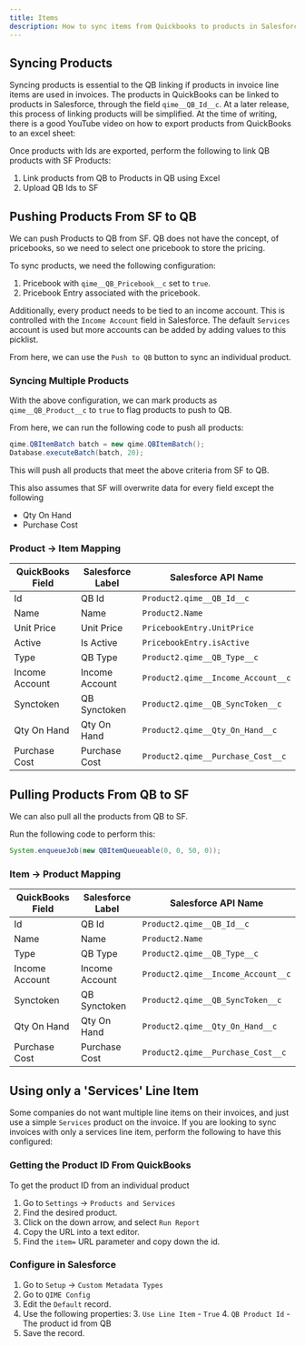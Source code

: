 ```yaml
---
title: Items
description: How to sync items from Quickbooks to products in Salesforce.
---
```


## Syncing Products

Syncing products is essential to the QB linking if products in invoice line items are used in invoices. The products in QuickBooks can be linked to products in Salesforce, through the field `qime__QB_Id__c`. At a later release, this process of linking products will be simplified. At the time of writing, there is a good YouTube video on how to export products from QuickBooks to an excel sheet:

Once products with Ids are exported, perform the following to link QB products with SF Products:

1. Link products from QB to Products in QB using Excel
2. Upload QB Ids to SF

## Pushing Products From SF to QB

We can push Products to QB from SF. QB does not have the concept, of pricebooks, so we need to select one pricebook to store the pricing.

To sync products, we need the following configuration:

1. Pricebook with `qime__QB_Pricebook__c` set to `true`.
2. Pricebook Entry associated with the pricebook.

Additionally, every product needs to be tied to an income account. This is controlled with the `Income Account` field in Salesforce. The default `Services` account is used but more accounts can be added by adding values to this picklist.

From here, we can use the `Push to QB` button to sync an individual product.

### Syncing Multiple Products

With the above configuration, we can mark products as `qime__QB_Product__c` to `true` to flag products to push to QB.

From here, we can run the following code to push all products:

```java
qime.QBItemBatch batch = new qime.QBItemBatch();
Database.executeBatch(batch, 20);
```

This will push all products that meet the above criteria from SF to QB.

This also assumes that SF will overwrite data for every field except the following

- Qty On Hand
- Purchase Cost

### Product -> Item Mapping

| QuickBooks Field | Salesforce Label | Salesforce API Name                |
| ---------------- | ---------------- | ---------------------------------- |
| Id               | QB Id            | `Product2.qime__QB_Id__c`          |
| Name             | Name             | `Product2.Name`                    |
| Unit Price       | Unit Price       | `PricebookEntry.UnitPrice`         |
| Active           | Is Active        | `PricebookEntry.isActive`          |
| Type             | QB Type          | `Product2.qime__QB_Type__c`        |
| Income Account   | Income Account   | `Product2.qime__Income_Account__c` |
| Synctoken        | QB Synctoken     | `Product2.qime__QB_SyncToken__c`   |
| Qty On Hand      | Qty On Hand      | `Product2.qime__Qty_On_Hand__c`    |
| Purchase Cost    | Purchase Cost    | `Product2.qime__Purchase_Cost__c`  |

## Pulling Products From QB to SF

We can also pull all the products from QB to SF.

Run the following code to perform this:

```java
System.enqueueJob(new QBItemQueueable(0, 0, 50, 0));
```

### Item -> Product Mapping

| QuickBooks Field | Salesforce Label | Salesforce API Name                |
| ---------------- | ---------------- | ---------------------------------- |
| Id               | QB Id            | `Product2.qime__QB_Id__c`          |
| Name             | Name             | `Product2.Name`                    |
| Type             | QB Type          | `Product2.qime__QB_Type__c`        |
| Income Account   | Income Account   | `Product2.qime__Income_Account__c` |
| Synctoken        | QB Synctoken     | `Product2.qime__QB_SyncToken__c`   |
| Qty On Hand      | Qty On Hand      | `Product2.qime__Qty_On_Hand__c`    |
| Purchase Cost    | Purchase Cost    | `Product2.qime__Purchase_Cost__c`  |

## Using only a 'Services' Line Item

Some companies do not want multiple line items on their invoices, and just use a simple `Services` product on the invoice. If you are looking to sync invoices with only a services line item, perform the following to have this configured:

### Getting the Product ID From QuickBooks

To get the product ID from an individual product

1. Go to `Settings` -> `Products and Services`
2. Find the desired product.
3. Click on the down arrow, and select `Run Report`
4. Copy the URL into a text editor.
5. Find the `item=` URL parameter and copy down the id.

### Configure in Salesforce

1. Go to `Setup` -> `Custom Metadata Types`
2. Go to `QIME Config`
3. Edit the `Default` record.
4. Use the following properties: 3. `Use Line Item` - `True` 4. `QB Product Id` - The product id from QB
5. Save the record.
